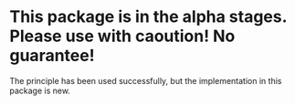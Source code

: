 # This package is in the alpha stages. Please use with caoution! No guarantee!

The principle has been used successfully, but the implementation in this package is new.
